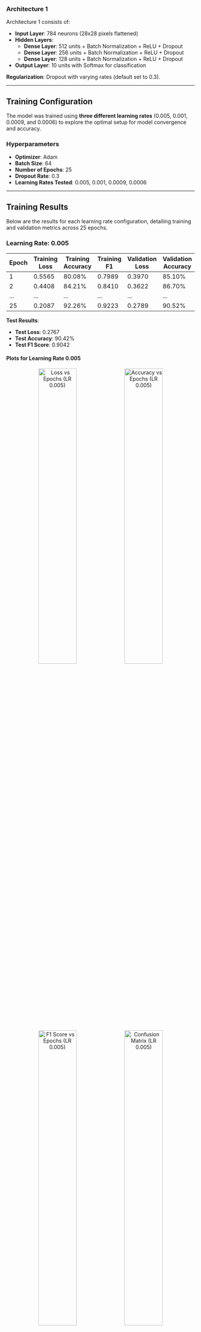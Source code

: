 ### Architecture 1

Architecture 1 consists of:
- **Input Layer**: 784 neurons (28x28 pixels flattened)
- **Hidden Layers**:
  - **Dense Layer**: 512 units + Batch Normalization + ReLU + Dropout
  - **Dense Layer**: 256 units + Batch Normalization + ReLU + Dropout
  - **Dense Layer**: 128 units + Batch Normalization + ReLU + Dropout
- **Output Layer**: 10 units with Softmax for classification

**Regularization**: Dropout with varying rates (default set to 0.3).

---

## Training Configuration

The model was trained using **three different learning rates** (0.005, 0.001, 0.0009, and 0.0006) to explore the optimal setup for model convergence and accuracy.

### Hyperparameters
- **Optimizer**: Adam
- **Batch Size**: 64
- **Number of Epochs**: 25
- **Dropout Rate**: 0.3
- **Learning Rates Tested**: 0.005, 0.001, 0.0009, 0.0006

---

## Training Results

Below are the results for each learning rate configuration, detailing training and validation metrics across 25 epochs.

### Learning Rate: 0.005

| Epoch | Training Loss | Training Accuracy | Training F1 | Validation Loss | Validation Accuracy | Validation F1 |
|-------|---------------|-------------------|-------------|-----------------|---------------------|---------------|
| 1     | 0.5565        | 80.08%           | 0.7989      | 0.3970          | 85.10%             | 0.8485        |
| 2     | 0.4408        | 84.21%           | 0.8410      | 0.3622          | 86.70%             | 0.8634        |
| ...   | ...           | ...              | ...         | ...             | ...                | ...           |
| 25    | 0.2087        | 92.26%           | 0.9223      | 0.2789          | 90.52%             | 0.9066        |

**Test Results**:
- **Test Loss**: 0.2767
- **Test Accuracy**: 90.42%
- **Test F1 Score**: 0.9042

#### Plots for Learning Rate 0.005
<p align="center">
  <img src="https://ycjfhirkrwhkotpadfln.supabase.co/storage/v1/object/public/statics/loss_Arch1_lr_0.005.png" width="45%" alt="Loss vs Epochs (LR 0.005)">
  <img src="https://ycjfhirkrwhkotpadfln.supabase.co/storage/v1/object/public/statics/accuracy_Arch1_lr_0.005.png" width="45%" alt="Accuracy vs Epochs (LR 0.005)">
</p>
<p align="center">
  <img src="https://ycjfhirkrwhkotpadfln.supabase.co/storage/v1/object/public/statics/f1_Arch1_lr_0.005.png" width="45%" alt="F1 Score vs Epochs (LR 0.005)">
  <img src="https://ycjfhirkrwhkotpadfln.supabase.co/storage/v1/object/public/statics/confusion_matrix_Arch1_lr_0.005.png" width="45%" alt="Confusion Matrix (LR 0.005)">
</p>

---

### Learning Rate: 0.001

| Epoch | Training Loss | Training Accuracy | Training F1 | Validation Loss | Validation Accuracy | Validation F1 |
|-------|---------------|-------------------|-------------|-----------------|---------------------|---------------|
| 1     | 0.5835        | 79.38%           | 0.7922      | 0.3601          | 86.62%             | 0.8662        |
| 2     | 0.4285        | 84.52%           | 0.8441      | 0.3354          | 87.70%             | 0.8790        |
| ...   | ...           | ...              | ...         | ...             | ...                | ...           |
| 25    | 0.1976        | 92.59%           | 0.9255      | 0.2687          | 90.23%             | 0.9039        |

**Test Results**:
- **Test Loss**: 0.2744
- **Test Accuracy**: 90.47%
- **Test F1 Score**: 0.9050

#### Plots for Learning Rate 0.001
<p align="center">
  <img src="https://ycjfhirkrwhkotpadfln.supabase.co/storage/v1/object/public/statics/2/loss_Arch1_lr_0.001.png" width="45%" alt="Loss vs Epochs (LR 0.001)">
  <img src="https://ycjfhirkrwhkotpadfln.supabase.co/storage/v1/object/public/statics/2/accuracy_Arch1_lr_0.001.png" width="45%" alt="Accuracy vs Epochs (LR 0.001)">
</p>
<p align="center">
  <img src="https://ycjfhirkrwhkotpadfln.supabase.co/storage/v1/object/public/statics/2/f1_Arch1_lr_0.001.png" width="45%" alt="F1 Score vs Epochs (LR 0.001)">
  <img src="https://ycjfhirkrwhkotpadfln.supabase.co/storage/v1/object/public/statics/2/confusion_matrix_Arch1_lr_0.001.png" width="45%" alt="Confusion Matrix (LR 0.001)">
</p>

---

### Learning Rate: 0.0009

| Epoch | Training Loss | Training Accuracy | Training F1 | Validation Loss | Validation Accuracy | Validation F1 |
|-------|---------------|-------------------|-------------|-----------------|---------------------|---------------|
| 1     | 0.5883        | 79.37%           | 0.7918      | 0.3738          | 86.12%             | 0.8623        |
| 2     | 0.4361        | 84.31%           | 0.8420      | 0.3440          | 87.45%             | 0.8736        |
| ...   | ...           | ...              | ...         | ...             | ...                | ...           |
| 25    | 0.1975        | 92.72%           | 0.9268      | 0.2925          | 90.20%             | 0.9035        |

**Test Results**:
- **Test Loss**: 0.2808
- **Test Accuracy**: 90.30%
- **Test F1 Score**: 0.9030

#### Plots for Learning Rate 0.0009
<p align="center">
  <img src="https://ycjfhirkrwhkotpadfln.supabase.co/storage/v1/object/public/statics/3/loss_Arch1_lr_0.0009.png" width="45%" alt="Loss vs Epochs (LR 0.0009)">
  <img src="https://ycjfhirkrwhkotpadfln.supabase.co/storage/v1/object/public/statics/3/accuracy_Arch1_lr_0.0009.png" width="45%" alt="Accuracy vs Epochs (LR 0.0009)">
</p>
<p align="center">
  <img src="https://ycjfhirkrwhkotpadfln.supabase.co/storage/v1/object/public/statics/3/f1_Arch1_lr_0.0009.png" width="45%" alt="F1 Score vs Epochs (LR 0.0009)">
  <img src="https://ycjfhirkrwhkotpadfln.supabase.co/storage/v1/object/public/statics/3/confusion_matrix_Arch1_lr_0.0009.png" width="45%" alt="Confusion Matrix (LR 0.0009)">
</p>

---

### Learning Rate: 0.0006

| Epoch | Training Loss | Training Accuracy | Training F1 | Validation Loss | Validation Accuracy | Validation F1 |
|-------|---------------|-------------------|-------------|-----------------|---------------------|---------------|
| 1     | 0.6285        | 78.06%           | 0.7788      | 0.3802          | 85.72%             | 0.8543        |
| 2     | 0.4451        | 84.11%           | 0.8399      | 0.3638          | 86.42%             | 0.8664        |
| ...   | ...           | ...              | ...         | ...             | ...                | ...           |
| 25    | 0.1957        | 92.69%           | 0.9265      | 0.2770          | 90.15%             | 0.9033        |

**Test Results**:
- **Test Loss**: 0.2760
- **Test Accuracy**: 90.37%
- **Test F1 Score**: 0.9039

#### Plots for Learning Rate 0.0006
<p align="center">
  <img src="https://ycjfhirkrwhkotpadfln.supabase.co/storage/v1/object/public/statics/4/loss_Arch1_lr_0.0006.png" width="45%" alt="Loss vs Epochs (LR 0.0006)">
  <img src="https://ycjfhirkrwhkotpadfln.supabase.co/storage/v1/object/public/statics/4/accuracy_Arch1_lr_0.0006.png" width="45%" alt="Accuracy vs Epochs (LR 0.0006)">
</p>
<p align="center">
  <img src="https://ycjfhirkrwhkotpadfln.supabase.co/storage/v1/object/public/statics/4/f1_Arch1_lr_0.0006.png" width="45%" alt="F1 Score vs Epochs (LR 0.0006)">
  <img src="https://ycjfhirkrwhkotpadfln.supabase.co/storage/v1/object/public/statics/4/confusion_matrix_Arch1_lr_0.0006.png" width="45%" alt="Confusion Matrix (LR 0.0006)">
</p>

---

## Summary of Results

| Learning Rate | Test Loss | Test Accuracy | Test F1 Score |
|---------------|-----------|---------------|---------------|
| 0.005         | 0.2767    | 90.42%        | 0.9042        |
| 0.001         | 0.2744    | 90.47%        | 0.9050        |
| 0.0009        | 0.2808    | 90.30%        | 0.9030        |
| 0.0006        | 0.2760    | 90.37%        | 0.9039        |

The best test performance was achieved with **learning rate = 0.001**, yielding:
- **Test Accuracy**: 90.47%
- **Test F1 Score**: 0.9050

This configuration, with moderate dropout and adaptive learning rate, balances convergence speed and accuracy effectively for FashionMNIST classification.

---


